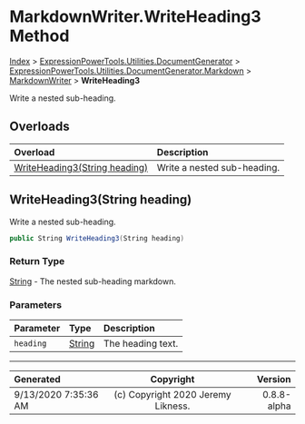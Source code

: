 ﻿# MarkdownWriter.WriteHeading3 Method

[Index](../index.md) > [ExpressionPowerTools.Utilities.DocumentGenerator](ExpressionPowerTools.Utilities.DocumentGenerator.a.md) > [ExpressionPowerTools.Utilities.DocumentGenerator.Markdown](ExpressionPowerTools.Utilities.DocumentGenerator.Markdown.n.md) > [MarkdownWriter](ExpressionPowerTools.Utilities.DocumentGenerator.Markdown.MarkdownWriter.cs.md) > **WriteHeading3**

Write a nested sub-heading.

## Overloads

| Overload | Description |
| :-- | :-- |
| [WriteHeading3(String heading)](#writeheading3string-heading) | Write a nested sub-heading. |
## WriteHeading3(String heading)

Write a nested sub-heading.

```csharp
public String WriteHeading3(String heading)
```

### Return Type

 [String](https://docs.microsoft.com/dotnet/api/system.string)  - The nested sub-heading markdown.

### Parameters

| Parameter | Type | Description |
| :-- | :-- | :-- |
| `heading` | [String](https://docs.microsoft.com/dotnet/api/system.string) | The heading text. |



---

| Generated | Copyright | Version |
| :-- | :-: | --: |
| 9/13/2020 7:35:36 AM | (c) Copyright 2020 Jeremy Likness. | 0.8.8-alpha |
